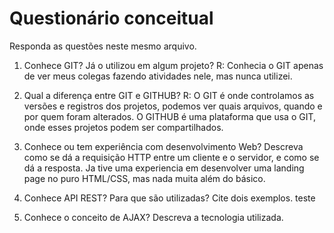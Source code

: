 # Questionário conceitual

Responda as questões neste mesmo arquivo.

1. Conhece GIT? Já o utilizou em algum projeto?
R: Conhecia o GIT apenas de ver meus colegas fazendo atividades nele, mas nunca utilizei.

2. Qual a diferença entre GIT e GITHUB?
R: O GIT é onde controlamos as versões e registros dos projetos, podemos ver quais arquivos, quando e por quem foram alterados. O GITHUB é uma plataforma que usa o GIT, onde esses projetos podem ser compartilhados.

3. Conhece ou tem experiência com desenvolvimento Web? Descreva como se dá a requisição HTTP entre um cliente e o servidor, e como se dá a resposta.
Ja tive uma experiencia em desenvolver uma landing page no puro HTML/CSS, mas nada muita além do básico.


4. Conhece API REST? Para que são utilizadas? Cite dois exemplos.
teste

5. Conhece o conceito de AJAX? Descreva a tecnologia utilizada.
